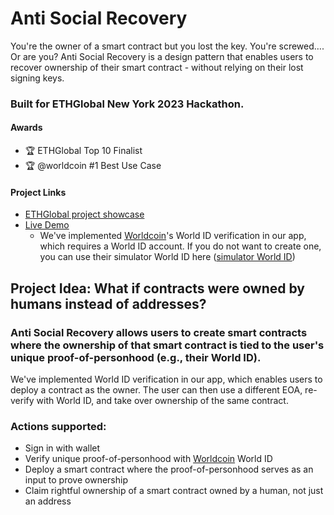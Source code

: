 # Anti Social Recovery

You're the owner of a smart contract but you lost the key. You're screwed…. Or are you? Anti Social Recovery is a design pattern that enables users to recover ownership of their smart contract - without relying on their lost signing keys.

### Built for ETHGlobal New York 2023 Hackathon.

#### Awards

- 🏆 ETHGlobal Top 10 Finalist
- 🏆 @worldcoin #1 Best Use Case

#### Project Links

- [ETHGlobal project showcase](https://ethglobal.com/showcase/a-s-r-spakz)
- [Live Demo](https://anti-social-recovery-club-2.vercel.app/)
  - We've implemented [Worldcoin](https://twitter.com/worldcoin)'s World ID verification in our app, which requires a World ID account. If you do not want to create one, you can use their simulator World ID here ([simulator World ID](https://simulator.worldcoin.org/))

## Project Idea: What if contracts were owned by humans instead of addresses?

### Anti Social Recovery allows users to create smart contracts where the ownership of that smart contract is tied to the user's unique proof-of-personhood (e.g., their World ID).

We've implemented World ID verification in our app, which enables users to deploy a contract as the owner. The user can then use a different EOA, re-verify with World ID, and take over ownership of the same contract.

### Actions supported:

- Sign in with wallet
- Verify unique proof-of-personhood with [Worldcoin](https://twitter.com/worldcoin) World ID
- Deploy a smart contract where the proof-of-personhood serves as an input to prove ownership
- Claim rightful ownership of a smart contract owned by a human, not just an address
